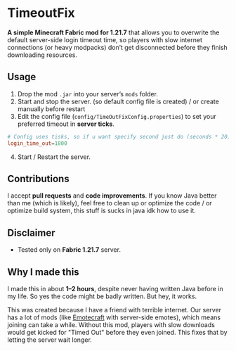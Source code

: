 # TimeoutFix

**A simple Minecraft Fabric mod for 1.21.7** that allows you to overwrite the default server-side login timeout time, so players with slow internet connections (or heavy modpacks) don’t get disconnected before they finish downloading resources.

## Usage

1. Drop the mod `.jar` into your server’s `mods` folder.
2. Start and stop the server. (so default config file is created) / or create manually before restart
3. Edit the config file (`config/TimeOutFixConfig.properties`) to set your preferred timeout in **server ticks**.
```toml
# Config uses tisks, so if u want specify second just do (seconds * 20) // default value is 600 
login_time_out=1800
```
4. Start / Restart the server.

## Contributions

I accept **pull requests** and **code improvements**.
If you know Java better than me (which is likely), feel free to clean up or optimize the code / or optimize build system, this stuff is sucks in java idk how to use it.

## Disclaimer

* Tested only on **Fabric 1.21.7** server.

## Why I made this

I made this in about **1–2 hours**, despite never having written Java before in my life.
So yes the code might be badly written.
But hey, it works.

This was created because I have a friend with terrible internet.
Our server has a lot of mods (like [Emotecraft](https://modrinth.com/mod/emotecraft) with server-side emotes), which means joining can take a while. Without this mod, players with slow downloads would get kicked for "Timed Out" before they even joined. This fixes that by letting the server wait longer.
